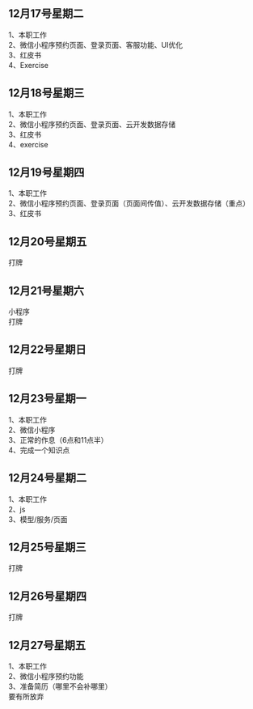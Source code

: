 ## 12月17号星期二
1、本职工作<br>
2、微信小程序预约页面、登录页面、客服功能、UI优化<br>
3、红皮书<br>
4、Exercise<br>
## 12月18号星期三
1、本职工作<br>
2、微信小程序预约页面、登录页面、云开发数据存储<br>
3、红皮书<br>
4、exercise<br>
## 12月19号星期四
1、本职工作<br>
2、微信小程序预约页面、登录页面（页面间传值）、云开发数据存储（重点）<br>
3、红皮书<br>
## 12月20号星期五
打牌<br>
## 12月21号星期六
小程序<br>
打牌<br>
## 12月22号星期日
打牌<br>
## 12月23号星期一
1、本职工作<br>
2、微信小程序<br>
3、正常的作息（6点和11点半）<br>
4、完成一个知识点<br>
## 12月24号星期二
1、本职工作<br>
2、js<br>
3、模型/服务/页面<br>
## 12月25号星期三
打牌<br>
## 12月26号星期四
打牌<br>
## 12月27号星期五
1、本职工作<br>
2、微信小程序预约功能<br>
3、准备简历（哪里不会补哪里）<br>
要有所放弃<br>